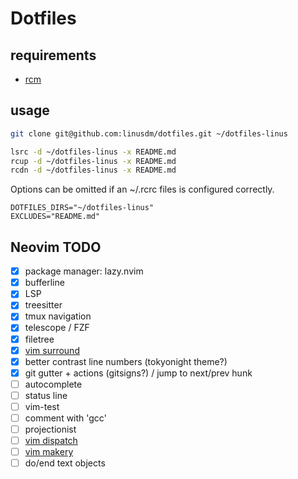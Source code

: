# Dotfiles

## requirements

- [rcm](https://github.com/thoughtbot/rcm)

## usage

```sh
git clone git@github.com:linusdm/dotfiles.git ~/dotfiles-linus

lsrc -d ~/dotfiles-linus -x README.md
rcup -d ~/dotfiles-linus -x README.md
rcdn -d ~/dotfiles-linus -x README.md
```

Options can be omitted if an ~/.rcrc files is configured correctly.

```
DOTFILES_DIRS="~/dotfiles-linus"
EXCLUDES="README.md"
```

## Neovim TODO

- [x] package manager: lazy.nvim
- [x] bufferline
- [x] LSP
- [x] treesitter
- [x] tmux navigation
- [x] telescope / FZF
- [x] filetree
- [x] [vim surround](https://github.com/tpope/vim-surround)
- [x] better contrast line numbers (tokyonight theme?)
- [x] git gutter + actions (gitsigns?) / jump to next/prev hunk
- [ ] autocomplete
- [ ] status line
- [ ] vim-test
- [ ] comment with 'gcc'
- [ ] projectionist
- [ ] [vim dispatch](https://github.com/tpope/vim-dispatch)
- [ ] [vim makery](https://github.com/igemnace/vim-makery)
- [ ] do/end text objects
